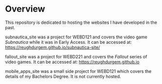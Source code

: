 # Overview
This repository is dedicated to hosting the websites I have developed in the past.

subnautica_site was a project for WEBD121 and covers the video game *Subnautica* while it was in Early Access.
It can be accessed at: https://reughdurgem.github.io/subnautica-site/

fallout_site was a project for WEBD221 and covers the *Fallout* series of video games.
It can be accessed at: https://reughdurgem.github.io

mobile_apps_site was a small side project for WEBD121 which covers the details of my Bachelors Degree. It is not currently hosted.
